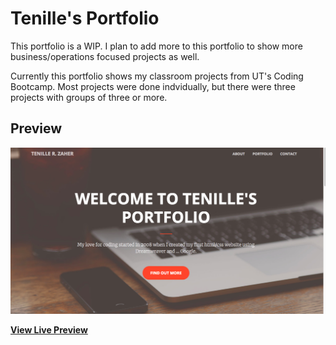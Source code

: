 # Tenille's Portfolio

This portfolio is a WIP.  I plan to add more to this portfolio to show more business/operations focused projects as well. 

Currently this portfolio shows my classroom projects from UT's Coding Bootcamp. Most projects were done indvidually, but there were three projects with groups of three or more.  

## Preview
[![Preview](/img/portfolio/fullsize/portfolio_screenshot.png)](https://tenillez.github.io/Portfolio/)

**[View Live Preview](https://tenillez.github.io/Portfolio//)**
